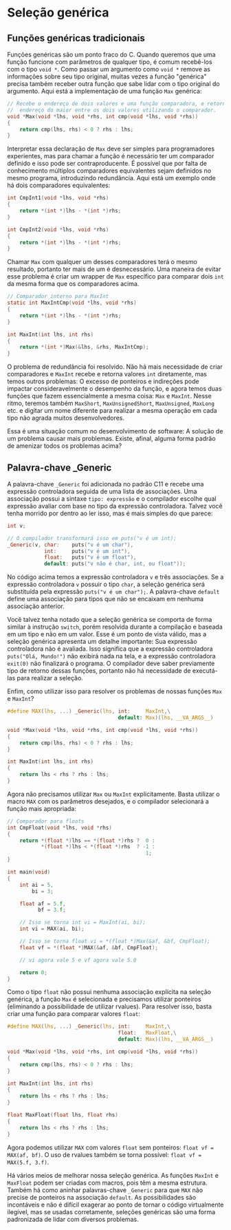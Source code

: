 # Seleção genérica

## Funções genéricas tradicionais

Funções genéricas são um ponto fraco do C. Quando queremos que uma função
funcione com parâmetros de qualquer tipo, é comum recebê-los com o tipo
`void *`. Como passar um argumento como `void *` remove as informações sobre seu
tipo original, muitas vezes a função "genérica" precisa também receber outra
função que sabe lidar com o tipo original do argumento. Aqui está a
implementação de uma função `Max` genérica:

```c
// Recebe o endereço de dois valores e uma função comparadora, e retorna o
//  endereço do maior entre os dois valores utilizando o comparador.
void *Max(void *lhs, void *rhs, int cmp(void *lhs, void *rhs))
{
    return cmp(lhs, rhs) < 0 ? rhs : lhs;
}
```

Interpretar essa declaração de `Max` deve ser simples para programadores
experientes, mas para chamar a função é necessário ter um comparador definido e
isso pode ser contraproducente. É possível que por falta de conhecimento
múltiplos comparadores equivalentes sejam definidos no mesmo programa,
introduzindo redundância. Aqui está um exemplo onde há dois comparadores
equivalentes:

```c
int CmpInt1(void *lhs, void *rhs)
{
    return *(int *)lhs - *(int *)rhs;
}

int CmpInt2(void *lhs, void *rhs)
{
    return *(int *)lhs - *(int *)rhs;
}
```

Chamar `Max` com qualquer um desses comparadores terá o mesmo resultado,
portanto ter mais de um é desnecessário. Uma maneira de evitar esse problema é
criar um wrapper de `Max` específico para comparar dois `int` da mesma forma que
os comparadores acima.

```c
// Comparador interno para MaxInt
static int MaxIntCmp(void *lhs, void *rhs)
{
    return *(int *)lhs - *(int *)rhs;
}

int MaxInt(int lhs, int rhs)
{
    return *(int *)Max(&lhs, &rhs, MaxIntCmp);
}
```

O problema de redundância foi resolvido. Não há mais necessidade de criar
comparadores e `MaxInt` recebe e retorna valores `int` diretamente, mas temos
outros problemas: O excesso de ponteiros e indireções pode impactar
consideravelmente o desempenho da função, e agora temos duas funções que fazem
essencialmente a mesma coisa: `Max` e `MaxInt`. Nesse ritmo, teremos também
`MaxShort`, `MaxUnsignedShort`, `MaxUnsigned`, `MaxLong` etc. e digitar um nome
diferente para realizar a mesma operação em cada tipo não agrada muitos
desenvolvedores.

Essa é uma situação comum no desenvolvimento de software: A solução de um
problema causar mais problemas. Existe, afinal, alguma forma padrão de amenizar
todos os problemas acima?

## Palavra-chave \_Generic

A palavra-chave `_Generic` foi adicionada no padrão C11 e recebe uma expressão
controladora seguida de uma lista de associações. Uma associação possui a
sintaxe `tipo: expressão` e o compilador escolhe qual expressão avaliar com base
no tipo da expressão controladora. Talvez você tenha morrido por dentro ao ler
isso, mas é mais simples do que parece:

```c
int v;

// O compilador transformará isso em puts("v é um int);
_Generic(v, char:    puts("v é um char"),
            int:     puts("v é um int"),
            float:   puts("v é um float"),
            default: puts("v não é char, int, ou float"));
```

No código acima temos a expressão controladora `v` e três associações. Se a
expressão controladora `v` possuir o tipo `char`, a seleção genérica será
substituída pela expressão `puts("v é um char");`. A palavra-chave `default`
define uma associação para tipos que não se encaixam em nenhuma associação
anterior.

Você talvez tenha notado que a seleção genérica se comporta de forma similar à
instrução `switch`, porém resolvida durante a compilação e baseada em um tipo e
não em um valor. Esse é um ponto de vista válido, mas a seleção genérica
apresenta um detalhe importante: Sua expressão controladora não é avaliada. Isso
significa que a expressão controladora `puts("Olá, Mundo!")` não exibirá nada na
tela, e a expressão controladora `exit(0)` não finalizará o programa. O
compilador deve saber previamente tipo de retorno dessas funções, portanto não
há necessidade de executá-las para realizar a seleção.

Enfim, como utilizar isso para resolver os problemas de nossas funções `Max` e
`MaxInt`?

```c
#define MAX(lhs, ...) _Generic(lhs, int:     MaxInt,\
                                    default: Max)(lhs, __VA_ARGS__)

void *Max(void *lhs, void *rhs, int cmp(void *lhs, void *rhs))
{
    return cmp(lhs, rhs) < 0 ? rhs : lhs;
}

int MaxInt(int lhs, int rhs)
{
    return lhs < rhs ? rhs : lhs;
}
```

Agora não precisamos utilizar `Max` ou `MaxInt` explicitamente. Basta utilizar o
macro `MAX` com os parâmetros desejados, e o compilador selecionará a função
mais apropriada:

```c
// Comparador para floats
int CmpFloat(void *lhs, void *rhs)
{
    return *(float *)lhs == *(float *)rhs ?  0 :
           *(float *)lhs < *(float *)rhs  ? -1 :
                                             1;
}

int main(void)
{
    int ai = 5,
        bi = 3;

    float af = 5.f,
          bf = 3.f;

    // Isso se torna int vi = MaxInt(ai, bi);
    int vi = MAX(ai, bi);

    // Isso se torna float vi = *(float *)Max(&af, &bf, CmpFloat);
    float vf = *(float *)MAX(&af, &bf, CmpFloat);

    // vi agora vale 5 e vf agora vale 5.0

    return 0;
}
```

Como o tipo `float` não possui nenhuma associação explícita na seleção genérica,
a função `Max` é selecionada e precisamos utilizar ponteiros (eliminando a
possibilidade de utilizar rvalues). Para resolver isso, basta criar uma função
para comparar valores `float`:

```c
#define MAX(lhs, ...) _Generic(lhs, int:     MaxInt,\
                                    float:   MaxFloat,\
                                    default: Max)(lhs, __VA_ARGS__)

void *Max(void *lhs, void *rhs, int cmp(void *lhs, void *rhs))
{
    return cmp(lhs, rhs) < 0 ? rhs : lhs;
}

int MaxInt(int lhs, int rhs)
{
    return lhs < rhs ? rhs : lhs;
}

float MaxFloat(float lhs, float rhs)
{
    return lhs < rhs ? rhs : lhs;
}
```

Agora podemos utilizar `MAX` com valores `float` sem ponteiros:
`float vf = MAX(af, bf)`. O uso de rvalues também se torna possível:
`float vf = MAX(5.f, 3.f)`.

Há vários meios de melhorar nossa seleção genérica. As funções `MaxInt` e
`MaxFloat` podem ser criadas com macros, pois têm a mesma estrutura. Também há
como aninhar palavras-chave `_Generic` para que `MAX` não precise de ponteiros
na associação `default`. As possibilidades são incontáveis e não é difícil
exagerar ao ponto de tornar o código virtualmente ilegível, mas se usadas
corretamente, seleções genéricas são uma forma padronizada de lidar com diversos
problemas.
